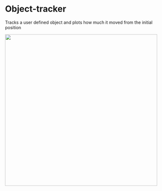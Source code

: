 # Object-tracker
Tracks a user defined object and plots how much it moved from the initial position 


<IMG SRC="test_gif.gif" height="500" width="500"><br>
